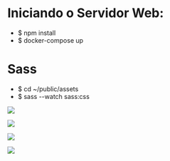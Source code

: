 # Iniciando o Servidor Web:

- $ npm install
- $ docker-compose up

# Sass

- $ cd ~/public/assets
- $ sass --watch sass:css

[![](https://github.com/LonghiniDev/missao-spotify/blob/versao3-index/Spotify%20Index.png)](#)

[![](https://github.com/LonghiniDev/missao-spotify/blob/versao3-index/Spotify%20Home.png)](#)

[![](https://github.com/LonghiniDev/missao-spotify/blob/versao3-index/Spotify%20Perfil.png)](#)

[![](https://github.com/LonghiniDev/missao-spotify/blob/versao3-index/Spotify%20Editar%20Perfil.png)](#)